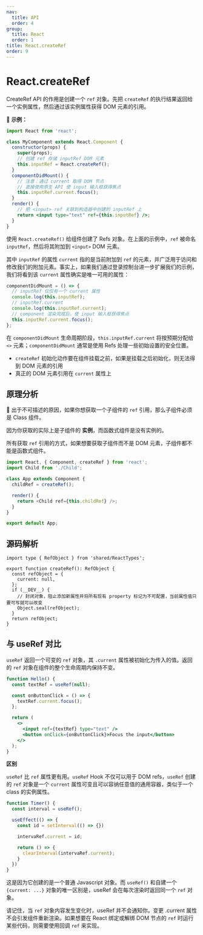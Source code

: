 ```yaml
---
nav:
  title: API
  order: 4
group:
  title: React
  order: 1
title: React.createRef
order: 9
---
```


# React.createRef

CreateRef API 的作用是创建一个 `ref` 对象。先把 `createRef` 的执行结果返回给一个实例属性，然后通过该实例属性获得 DOM 元素的引用。

🌰 **示例：**

```jsx | pure
import React from 'react';

class MyComponent extends React.Component {
  constructor(props) {
    super(props);
    // 创建 ref 存储 inputRef DOM 元素
    this.inputRef = React.createRef();
  }
  componentDidMount() {
    // 注意：通过 current 取得 DOM 节点
    // 直接使用原生 API 使 input 输入框获得焦点
    this.inputRef.current.focus();
  }
  render() {
    // 把 <input> ref 关联到构造器中创建的 inputRef 上
    return <input type="text" ref={this.inputRef} />;
  }
}
```

使用 `React.createRef()` 给组件创建了 Refs 对象。在上面的示例中，`ref` 被命名 `inputRef`，然后将其附加到 `<input>` DOM 元素。

其中 `inputRef` 的属性 `current` 指的是当前附加到 `ref` 的元素，并广泛用于访问和修改我们的附加元素。事实上，如果我们通过登录控制台进一步扩展我们的示例，我们将看到该 `current` 属性确实是唯一可用的属性：

```jsx | pure
componentDidMount = () => {
  // inputRef 仅仅有一个 current 属性
  console.log(this.inputRef);
  // inputRef.current
  console.log(this.inputRef.current);
  // component 渲染完成后，使 input 输入框获得焦点
  this.inputRef.current.focus();
};
```

在 `componentDidMount` 生命周期阶段，`this.inputRef.current` 将按预期分配给 `<>` 元素；`componentDidMount` 通常是使用 Refs 处理一些初始设置的安全位置。

- `createRef` 初始化动作要在组件挂载之前，如果是挂载之后初始化，则无法得到 DOM 元素的引用
- 真正的 DOM 元素引用在 `current` 属性上

## 原理分析

📌 出于不可描述的原因，如果你想获取一个子组件的 `ref` 引用，那么子组件必须是 Class 组件。

因为你获取的实际上是子组件的 **实例**，而函数式组件是没有实例的。

所有获取 `ref` 引用的方式，如果想要获取子组件而不是 DOM 元素，子组件都不能是函数式组件。

```js
import React, { Component, createRef } from 'react';
import Child from './Child';

class App extends Component {
  childRef = createRef();

  render() {
    return <Child ref={this.childRef} />;
  }
}

export default App;
```

## 源码解析

```tsx | pure
import type { RefObject } from 'shared/ReactTypes';

export function createRef(): RefObject {
  const refObject = {
    current: null,
  };
  if (__DEV__) {
    // 封闭对象，阻止添加新属性并将所有现有 property 标记为不可配置，当前属性值只要可写就可以改变
    Object.seal(refObject);
  }
  return refObject;
}
```

## 与 useRef 对比

`useRef` 返回一个可变的 `ref` 对象，其 `.current` 属性被初始化为传入的值。返回的 `ref` 对象在组件的整个生命周期内保持不变。

```jsx | pure
function Hello() {
  const textRef = useRef(null);

  const onButtonClick = () => {
    textRef.current.focus();
  };

  return (
    <>
      <input ref={textRef} type="text" />
      <button onClick={onButtonClick}>Focus the input</button>
    </>
  );
}
```

**区别**

`useRef` 比 `ref` 属性更有用。`useRef` Hook 不仅可以用于 DOM refs，`useRef` 创建的 `ref` 对象是一个 `current` 属性可变且可以容纳任意值的通用容器，类似于一个 class 的实例属性。

```jsx | pure
function Timer() {
  const interval = useRef();

  useEffect(() => {
    const id = setInterval(() => {})

    intervaRef.current = id;

    return () => {
      clearInterval(intervaRef.current);
    }
  })
}
```

这是因为它创建的是一个普通 Javascript 对象。而 `useRef()` 和自建一个 `{current: ...}` 对象的唯一区别是，useRef 会在每次渲染时返回同一个 `ref` 对象。

请记住，当 `ref` 对象内容发生变化时，useRef 并不会通知你。变更 .current 属性不会引发组件重新渲染。如果想要在 React 绑定或解绑 DOM 节点的 `ref` 时运行某些代码，则需要使用回调 `ref` 来实现。
